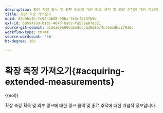 ```yaml
---
description: 확장 측정 획득 및 외부 링크에 대한 링크 클릭 및 종료 추적에 대한 개념적 정보입니다.
title: 확장 측정 가져오기
uuid: 02d9ba3b-fc94-4b08-90ba-9e3cfe137b5e
exl-id: b0594788-b1dc-487d-bab2-fa55ee07ec21
source-git-commit: b1dda69a606a16dccca30d2a74c7e63dbd27936c
workflow-type: tm+mt
source-wordcount: '36'
ht-degree: 16%

---
```


# 확장 측정 가져오기{#acquiring-extended-measurements}

{{eol}}

확장 측정 획득 및 외부 링크에 대한 링크 클릭 및 종료 추적에 대한 개념적 정보입니다.
